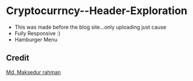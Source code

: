 # Cryptocurrncy--Header-Exploration

- This was made before the blog site...only uploading just cause
- Fully Responsive :)
- Hamburger Menu

## Credit 
[Md. Maksedur rahman](https://dribbble.com/shots/17335386-Cryptocurrncy-Header-Exploration)
